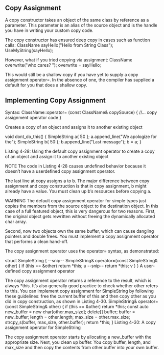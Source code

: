 ## Copy Assignment
A copy constructor takes an object of the same class by reference as a parameter. This parameter is an alias of the source object and is the handle you have in writing your custom copy code.

The copy constructor has ensured deep copy in cases such as function calls:
ClassName sayHello("Hello from String Class");
UseMyString(sayHello);

However, what if you tried copying via assignment:
ClassName overwrite("who cares? ");
overwrite = sayHello;

This would still be a shallow copy if you have yet to supply a copy assignment operator=. In the absence of one, the compiler has supplied a default for you that does a shallow copy.


## Implementing Copy Assignment

Syntax:
ClassName::operator= (const ClassName& copySource)
{
//... copy assignment operator code
}



Creates a copy of an object and assigns it to another existing object

void dont_do_this() {
  SimpleString a{ 50 };
  a.append_line("We apologize for the");
  SimpleString b{ 50 };
  b.append_line("Last message");
  b = a;
}

Listing 4-28: Using the default copy assignment operator to create a copy of an object and assign it to another existing object

NOTE
The code in Listing 4-28 causes undefined behavior because it doesn’t have a userdefined copy assignment operator.

The last line at copy assigns a to b.
The major difference between copy assignment and copy construction is that in copy assignment, b might already have a value. You must clean up b’s resources before copying a.

WARNING
The default copy assignment operator for simple types just copies the members from the source object to the destination object. In this case of a full featured object, this is very dangerous for two reasons.
First, the original object gets rewritten without freeing the dynamically allocated char array.

Second, now two objects own the same buffer, which can cause dangling pointers and double frees. You must implement a copy assignment operator that performs a clean hand-off.

The copy assignment operator uses the operator= syntax, as demonstrated:

struct SimpleString {
--snip--
SimpleString& operator=(const SimpleString& other) {
if (this == &other) return *this; u
--snip--
return *this; v
}
}
A user-defined copy assignment operator


The copy assignment operator returns a reference to the result, which
is always *this. It’s also generally good practice to check whether other
refers to this.
You can implement copy assignment for SimpleString by following these
guidelines: free the current buffer of this and then copy other as you did in
copy construction, as shown in Listing 4-30.
SimpleString& operator=(const SimpleString& other) {
if (this == &other) return *this;
const auto new_buffer = new char[other.max_size];
delete[] buffer;
buffer = new_buffer;
length = other.length;
max_size = other.max_size;
strcpy_s(buffer, max_size, other.buffer);
return *this;
}
Listing 4-30: A copy assignment operator for SimpleString

The copy assignment operator starts by allocating a new_buffer with the
appropriate size. Next, you clean up buffer. You copy buffer, length,
and max_size and then copy the contents from other.buffer into your own
buffer.
